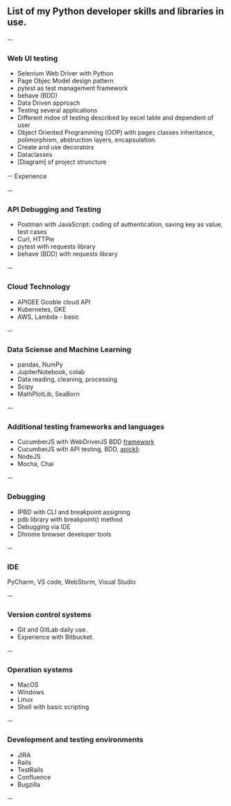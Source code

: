 



## List of my Python developer skills and libraries in use. 
ㅡ
### Web UI testing
- Selenium Web Driver with Python
- Page Objec Model design pattern
- pytest as test management framework
- behave (BDD)
- Data Driven approach 
- Testing several applications 
- Different mdoe of testing described by excel table and dependent of user
- Object Oriented Programming (OOP) with pages classes inheritance, polimorphism, abstruction layers, encapsulation. 
- Create and use decorators
- Dataclasses
- [Diagram] of project struncture


ㅡ
Experience



ㅡ
### API Debugging and Testing

- Postman with JavaScript: coding of authentication, saving key as value, test cases
- Curl, HTTPie
- pytest with requests library
- behave (BDD) with requests library

ㅡ
### Cloud Technology
- APIGEE Gooble cloud API
- Kubernetes, GKE
- AWS, Lambda - basic

ㅡ
### Data Sciense and Machine Learning
- pandas, NumPy
- JupiterNotebook, colab
- Data reading, cleaning, processing
- Scipy
- MathPlotLib, SeaBorn

ㅡ
### Additional testing frameworks and languages

- CucumberJS with WebDriverJS BDD [framework](https://github.com/john-doherty/selenium-cucumber-js)
- CucumberJS with API testing, BDD, [apickli](https://www.npmjs.com/package/apickli): 
- NodeJS
- Mocha, Chai

ㅡ
### Debugging

- IPBD with CLI and breakpoint assigning
- pdb library with breakpoint() method
- Debugging via IDE
- Dhrome browser developer tools

ㅡ
### IDE

PyCharm, VS code, WebStorm, Visual Studio 

ㅡ
### Version control systems

- Git and GitLab daily use. 
- Experience with Bitbucket. 

ㅡ
### Operation systems

- MacOS 
- Windows
- Linux
- Shell with basic scripting 

ㅡ
### Development and testing environments

- JIRA
- Rails
- TestRails
- Confluence
- Bugzilla 

ㅡ


